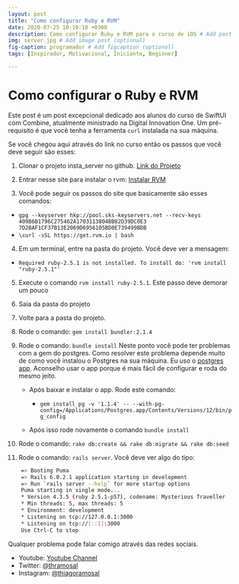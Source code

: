 ```yaml
---
layout: post
title: "Como configurar Ruby e RVM"
date: 2020-07-25 10:10:10 +0300
description: Como configurar Ruby e RVM para o curso de iOS # Add post description (optional)
img: server.jpg # Add image post (optional)
fig-caption: programador # Add figcaption (optional)
tags: [Inspirador, Motivacional, Iniciante, Beginner]

---
```

# Como configurar o Ruby e RVM

Este post é um post excepcional dedicado aos alunos do curso de SwiftUI com Combine, atualmente ministrado na Digital Innovation One.
Um pré-requisito é que você tenha a ferramenta `curl` instalada na sua máquina.

Se você chegou aqui através do link no curso então os passos que você deve seguir são esses:

1. Clonar o projeto insta_server no github. [Link do Projeto](https://github.com/thiagoramos23/insta_server.git)
2. Entrar nesse site para instalar o rvm: [Instalar RVM](https://rvm.io/rvm/install)

3. Você pode seguir os passos do site que basicamente são esses comandos:
  * `gpg --keyserver hkp://pool.sks-keyservers.net --recv-keys 409B6B1796C275462A1703113804BB82D39DC0E3 7D2BAF1CF37B13E2069D6956105BD0E739499BDB`
  * `\curl -sSL https://get.rvm.io | bash`

4. Em um terminal, entre na pasta do projeto. Você deve ver a mensagem:
  * `Required ruby-2.5.1 is not installed. To install do: 'rvm install "ruby-2.5.1"'`

5. Execute o comando `rvm install ruby-2.5.1`. Este passo deve demorar um pouco

6. Saia da pasta do projeto

7. Volte para a pasta do projeto.

8. Rode o comando: `gem install bundler:2.1.4`

9. Rode o comando: `bundle install`
	Neste ponto você pode ter problemas com a gem do postgres.
	Como resolver este problema depende muito de como você instalou o Postgres na sua máquina.
	Eu uso o [postgres app](https://postgresapp.com/downloads.html1). Aconselho usar o app porque é mais fácil de configurar e roda do mesmo jeito.
	* Após baixar e instalar o app. Rode este comando:
	  * `gem install pg -v '1.1.4' -- --with-pg-config=/Applications/Postgres.app/Contents/Versions/12/bin/pg_config`

	* Após isso rode novamente o comando `bundle install`

10. Rode o comando: `rake db:create && rake db:migrate && rake db:seed`

11. Rode o comando: `rails server`. Você deve ver algo do tipo:
```bash
	=> Booting Puma
	=> Rails 6.0.2.1 application starting in development
	=> Run `rails server --help` for more startup options
	Puma starting in single mode...
	* Version 4.3.5 (ruby 2.5.1-p57), codename: Mysterious Traveller
	* Min threads: 5, max threads: 5
	* Environment: development
	* Listening on tcp://127.0.0.1:3000
	* Listening on tcp://[::1]:3000
	Use Ctrl-C to stop
```

Qualquer problema pode falar comigo através das redes sociais.

* Youtube: [Youtube Channel](https://www.youtube.com/thiagoramosal)
* Twitter: [@thramosal](https://twitter.com/thramosal)
* Instagram: [@thiagoramosal](https://instagram.com/thiagoramosal)
